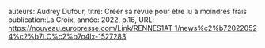 auteurs: Audrey Dufour, 
titre: Créer sa revue pour être lu à moindres frais
publication:La Croix, 
année: 2022, 
p.16,
URL: https://nouveau.europresse.com/Link/RENNES1AT_1/news%c2%b720220524%c2%b7LC%c2%b7o4lx-1527283

